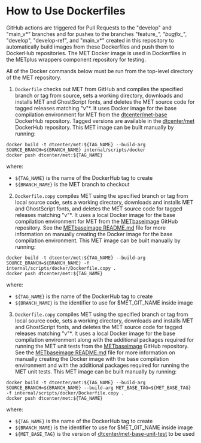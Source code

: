 How to Use Dockerfiles
======================

GitHub actions are triggered for Pull Requests to the "develop" and "main_v*"
branches and for pushes to the branches "feature_*", "bugfix_*", "develop",
"develop-ref", and "main_v*" created in this repository to automatically build
images from these Dockerfiles and push them to DockerHub repositories.  The
MET Docker image is used in Dockerfiles in the METplus wrappers component
repository for testing.

All of the Docker commands below must be run from the top-level directory of
the MET repository.

1. `Dockerfile` checks out MET from GitHub and compiles the specified branch
or tag from source, sets a working directory, downloads and installs MET and
GhostScript fonts, and deletes the MET source code for tagged releases
matching "v"*. It uses Docker image for the base compilation environment for
MET from the
[dtcenter/met-base](https://hub.docker.com/repository/docker/dtcenter/met-base)
DockerHub repository.  Tagged versions are available in the
[dtcenter/met](https://hub.docker.com/repository/docker/dtcenter/met-base)
DockerHub repository.  This MET image can be built manually by running:
```
docker build -t dtcenter/met:${TAG_NAME} --build-arg SOURCE_BRANCH=${BRANCH_NAME} internal/scripts/docker
docker push dtcenter/met:${TAG_NAME}
```

where:
* `${TAG_NAME}` is the name of the DockerHub tag to create
* `${BRANCH_NAME}` is the MET branch to checkout

2. `Dockerfile.copy` compiles MET using the specified branch or tag from local
source code, sets a working directory, downloads and installs MET and
GhostScript fonts, and deletes the MET source code for tagged releases
matching "v"*. It uses a local Docker image for the base compilation
environment for MET from the
[METbaseimage](https://github.com/dtcenter/METbaseimage/)
GitHub repository. See the
[METbaseimage README.md](https://github.com/dtcenter/METbaseimage/blob/main/README.md)
file for more information on manually creating the Docker image for the base
compilation environment. This MET image can be built manually by running:
```
docker build -t dtcenter/met:${TAG_NAME} --build-arg SOURCE_BRANCH=${BRANCH_NAME} -f internal/scripts/docker/Dockerfile.copy .
docker push dtcenter/met:${TAG_NAME}
```

where:
* `${TAG_NAME}` is the name of the DockerHub tag to create
* `${BRANCH_NAME}` is the identifier to use for $MET_GIT_NAME inside image

3. `Dockerfile.copy` compiles MET using the specified branch or tag from local
source code, sets a working directory, downloads and installs MET and
GhostScript fonts, and deletes the MET source code for tagged releases
matching "v"*. It uses a local Docker image for the base compilation
environment along with the additional packages required for running the MET
unit tests from the
[METbaseimage](https://github.com/dtcenter/METbaseimage/)
GitHub repository. See the
[METbaseimage README.md](https://github.com/dtcenter/METbaseimage/blob/main/README.md)
file for more information on manually creating the Docker image with the base
compilation environment and with the additional packages required for running
the MET unit tests. This MET image can be built manually by running:
```
docker build -t dtcenter/met:${TAG_NAME} --build-arg SOURCE_BRANCH=${BRANCH_NAME} --build-arg MET_BASE_TAG=${MET_BASE_TAG} -f internal/scripts/docker/Dockerfile.copy .
docker push dtcenter/met:${TAG_NAME}
```

where:
* `${TAG_NAME}` is the name of the DockerHub tag to create
* `${BRANCH_NAME}` is the identifier to use for $MET_GIT_NAME inside image
* `${MET_BASE_TAG}` is the version of [dtcenter/met-base-unit-test](https://hub.docker.com/repository/docker/dtcenter/met-base-unit-test) to be used